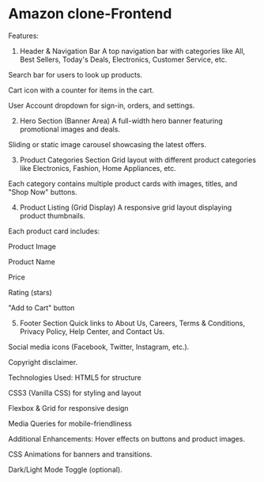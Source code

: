 # Amazon clone-Frontend
Features:
1. Header & Navigation Bar
A top navigation bar with categories like All, Best Sellers, Today's Deals, Electronics, Customer Service, etc.

Search bar for users to look up products.

Cart icon with a counter for items in the cart.

User Account dropdown for sign-in, orders, and settings.

2. Hero Section (Banner Area)
A full-width hero banner featuring promotional images and deals.

Sliding or static image carousel showcasing the latest offers.

3. Product Categories Section
Grid layout with different product categories like Electronics, Fashion, Home Appliances, etc.

Each category contains multiple product cards with images, titles, and "Shop Now" buttons.

4. Product Listing (Grid Display)
A responsive grid layout displaying product thumbnails.

Each product card includes:

Product Image

Product Name

Price

Rating (stars)

"Add to Cart" button

5. Footer Section
Quick links to About Us, Careers, Terms & Conditions, Privacy Policy, Help Center, and Contact Us.

Social media icons (Facebook, Twitter, Instagram, etc.).

Copyright disclaimer.

Technologies Used:
HTML5 for structure

CSS3 (Vanilla CSS) for styling and layout

Flexbox & Grid for responsive design

Media Queries for mobile-friendliness

Additional Enhancements:
Hover effects on buttons and product images.

CSS Animations for banners and transitions.

Dark/Light Mode Toggle (optional).

